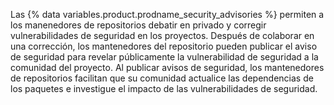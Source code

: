 Las {% data variables.product.prodname_security_advisories %} permiten a los manenedores de repositorios debatir en privado y corregir vulnerabilidades de seguridad en los proyectos. Después de colaborar en una corrección, los mantenedores del repositorio pueden publicar el aviso de seguridad para revelar públicamente la vulnerabilidad de seguridad a la comunidad del proyecto. Al publicar avisos de seguridad, los mantenedores de repositorios facilitan que su comunidad actualice las dependencias de los paquetes e investigue el impacto de las vulnerabilidades de seguridad.
